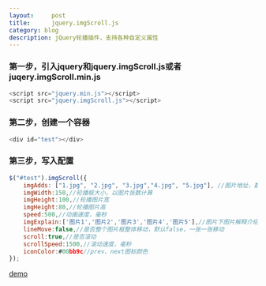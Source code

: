 ```yaml
---
layout:     post
title:      jquery.imgScroll.js
category: blog
description: jQuery轮播插件，支持各种自定义属性
---
```

### 第一步，引入jquery和jquery.imgScroll.js或者juqery.imgScroll.min.js   

```javascript
<script src="jquery.min.js"></script>
<script src="jquery.imgScroll.js"></script>
```

### 第二步，创建一个容器    

```javascript
<div id="test"></div>
```

### 第三步，写入配置
```javascript
$("#test").imgScroll({
    imgAdds: ["1.jpg", "2.jpg", "3.jpg","4.jpg", "5.jpg"], //图片地址，数组
    imgWidth:150,//轮播框大小，以图片张数计算
    imgHeight:100,//轮播图片宽
    imgHeight:80,//轮播图片高
    speed:500,//动画速度，毫秒
    imgExplain:['图片1','图片2','图片3','图片4','图片5'],//图片下图片解释介绍，和图片地址对应，可以不设置，数组
    lineMove:false,//是否整个图片框整体移动，默认false，一张一张移动
    scroll:true,//是否滚动
    scrollSpeed:1500,//滚动速度，毫秒
    iconColor:#00bb9c//prev、next图标颜色
});   

```
[demo](http://wuzhoubo.github.io/dist/imageDemo/)
